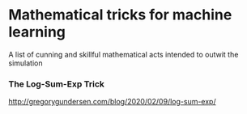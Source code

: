 # Mathematical tricks for machine learning
A list of cunning and skillful mathematical acts intended to outwit the simulation


### The Log-Sum-Exp Trick
http://gregorygundersen.com/blog/2020/02/09/log-sum-exp/
